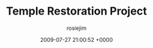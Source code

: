 ---
blog: travel
date: 2009-07-27 21:00:52 +0000
title: "Temple Restoration Project"
author: rosiejim
permalink: /china-2009/three-nations/mongolia/töv/temple-restoration-project/
---